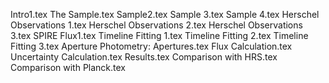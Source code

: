 Intro1.tex
The Sample.tex
Sample2.tex
Sample 3.tex
Sample 4.tex
Herschel Observations 1.tex
Herschel Observations 2.tex
Herschel Observations 3.tex
SPIRE Flux1.tex
Timeline Fitting 1.tex
Timeline Fitting 2.tex
Timeline Fitting 3.tex
Aperture Photometry: Apertures.tex
Flux Calculation.tex
Uncertainty Calculation.tex
Results.tex
Comparison with HRS.tex
Comparison with Planck.tex